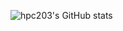 ![hpc203's GitHub stats](https://github-readme-stats.vercel.app/api?username=hpc203&show_icons=true&theme=radical)
